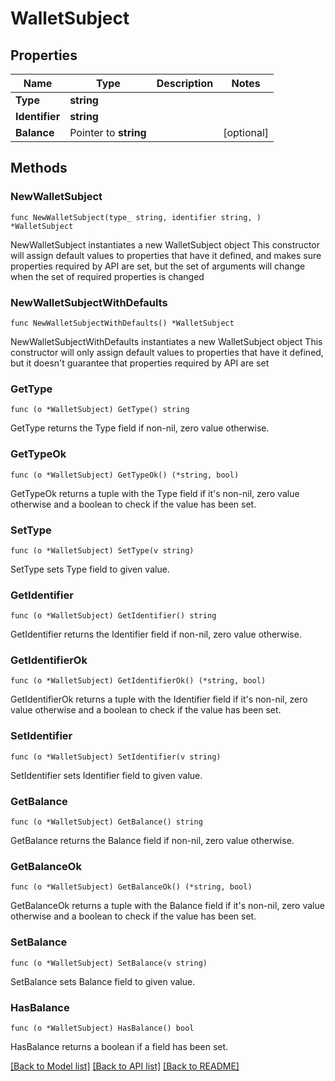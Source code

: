 # WalletSubject

## Properties

Name | Type | Description | Notes
------------ | ------------- | ------------- | -------------
**Type** | **string** |  | 
**Identifier** | **string** |  | 
**Balance** | Pointer to **string** |  | [optional] 

## Methods

### NewWalletSubject

`func NewWalletSubject(type_ string, identifier string, ) *WalletSubject`

NewWalletSubject instantiates a new WalletSubject object
This constructor will assign default values to properties that have it defined,
and makes sure properties required by API are set, but the set of arguments
will change when the set of required properties is changed

### NewWalletSubjectWithDefaults

`func NewWalletSubjectWithDefaults() *WalletSubject`

NewWalletSubjectWithDefaults instantiates a new WalletSubject object
This constructor will only assign default values to properties that have it defined,
but it doesn't guarantee that properties required by API are set

### GetType

`func (o *WalletSubject) GetType() string`

GetType returns the Type field if non-nil, zero value otherwise.

### GetTypeOk

`func (o *WalletSubject) GetTypeOk() (*string, bool)`

GetTypeOk returns a tuple with the Type field if it's non-nil, zero value otherwise
and a boolean to check if the value has been set.

### SetType

`func (o *WalletSubject) SetType(v string)`

SetType sets Type field to given value.


### GetIdentifier

`func (o *WalletSubject) GetIdentifier() string`

GetIdentifier returns the Identifier field if non-nil, zero value otherwise.

### GetIdentifierOk

`func (o *WalletSubject) GetIdentifierOk() (*string, bool)`

GetIdentifierOk returns a tuple with the Identifier field if it's non-nil, zero value otherwise
and a boolean to check if the value has been set.

### SetIdentifier

`func (o *WalletSubject) SetIdentifier(v string)`

SetIdentifier sets Identifier field to given value.


### GetBalance

`func (o *WalletSubject) GetBalance() string`

GetBalance returns the Balance field if non-nil, zero value otherwise.

### GetBalanceOk

`func (o *WalletSubject) GetBalanceOk() (*string, bool)`

GetBalanceOk returns a tuple with the Balance field if it's non-nil, zero value otherwise
and a boolean to check if the value has been set.

### SetBalance

`func (o *WalletSubject) SetBalance(v string)`

SetBalance sets Balance field to given value.

### HasBalance

`func (o *WalletSubject) HasBalance() bool`

HasBalance returns a boolean if a field has been set.


[[Back to Model list]](../README.md#documentation-for-models) [[Back to API list]](../README.md#documentation-for-api-endpoints) [[Back to README]](../README.md)


